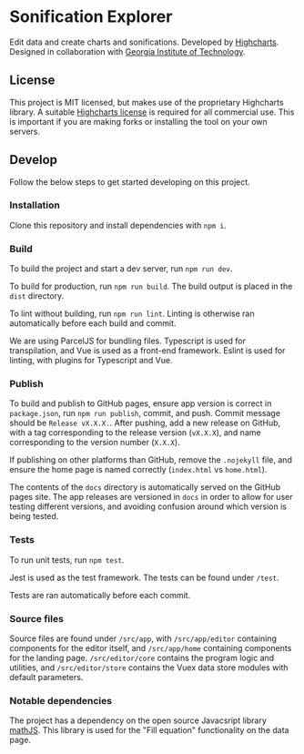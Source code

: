 # Sonification Explorer

Edit data and create charts and sonifications. Developed by [Highcharts](https://www.highcharts.com). Designed in collaboration with [Georgia Institute of Technology](https://www.gatech.edu/).

## License

This project is MIT licensed, but makes use of the proprietary Highcharts library. A suitable [Highcharts license](https://highcharts.com) is required for all commercial use. This is important if you are making forks or installing the tool on your own servers.

## Develop

Follow the below steps to get started developing on this project.

### Installation

Clone this repository and install dependencies with `npm i`.

### Build

To build the project and start a dev server, run `npm run dev`.

To build for production, run `npm run build`. The build output is placed in the `dist` directory.

To lint without building, run `npm run lint`. Linting is otherwise ran automatically before each build and commit.

We are using ParcelJS for bundling files. Typescript is used for transpilation, and Vue is used as a front-end framework. Eslint is used for linting, with plugins for Typescript and Vue. 

### Publish

To build and publish to GitHub pages, ensure app version is correct in `package.json`, run `npm run publish`, commit, and push. Commit message should be `Release vX.X.X.`. After pushing, add a new release on GitHub, with a tag corresponding to the release version (`vX.X.X`), and name corresponding to the version number (`X.X.X`).

If publishing on other platforms than GitHub, remove the `.nojekyll` file, and ensure the home page is named correctly (`index.html` vs `home.html`).

The contents of the `docs` directory is automatically served on the GitHub pages site. The app releases are versioned in `docs` in order to allow for user testing different versions, and avoiding confusion around which version is being tested.

### Tests

To run unit tests, run `npm test`.

Jest is used as the test framework. The tests can be found under `/test`.

Tests are ran automatically before each commit.

### Source files

Source files are found under `/src/app`, with `/src/app/editor` containing components for the editor itself, and `/src/app/home` containing components for the landing page. `/src/editor/core` contains the program logic and utilities, and `/src/editor/store` contains the Vuex data store modules with default parameters.

### Notable dependencies

The project has a dependency on the open source Javacsript library [mathJS](https://mathjs.org). This library is used for the "Fill equation" functionality on the data page.
